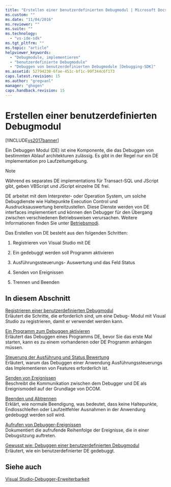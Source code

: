 ```yaml
---
title: "Erstellen einer benutzerdefinierten Debugmodul | Microsoft Docs"
ms.custom: ""
ms.date: "11/04/2016"
ms.reviewer: ""
ms.suite: ""
ms.technology: 
  - "vs-ide-sdk"
ms.tgt_pltfrm: ""
ms.topic: "article"
helpviewer_keywords: 
  - "Debugmodule, implementieren"
  - "benutzerdefinierte Debugmodule"
  - "Debuggen von benutzerdefinierten Debugmodule [Debugging-SDK]"
ms.assetid: 52794238-6fae-451c-bf1c-99f344c6f173
caps.latest.revision: 15
ms.author: "gregvanl"
manager: "ghogen"
caps.handback.revision: 15
---
```

# Erstellen einer benutzerdefinierten Debugmodul
[!INCLUDE[vs2017banner](../../code-quality/includes/vs2017banner.md)]

Ein Debuggen Modul \(DE\) ist eine Komponente, die das Debuggen von bestimmten Ablauf architekturen zulässig.  Es gibt in der Regel nur ein DE implementation pro Laufzeitumgebung.  
  
> [!NOTE]
>  Während es separates DE implementations für Transact\-SQL und JScript gibt, geben VBScript und JScript einzelne DE frei.  
  
 DE arbeitet mit dem Interpreter\- oder Operation System, um solche Debugdienste wie Haltepunkte Execution Control und Ausdrucksauswertung bereitzustellen.  Diese Dienste werden von DE interfaces implementiert und können den Debugger für den Übergang zwischen verschiedenen Betriebsweisen verursachen.  Weitere Informationen finden Sie unter [Betriebsmodi](../../extensibility/debugger/operational-modes.md).  
  
 Das Erstellen von DE besteht aus den folgenden Schritten:  
  
1.  Registrieren von Visual Studio mit DE  
  
2.  Ein gedebuggt werden soll Programm aktivieren  
  
3.  Ausführungssteuerungs\- Auswertung und das Feld Status  
  
4.  Senden von Ereignissen  
  
5.  Trennen und Beenden  
  
## In diesem Abschnitt  
 [Registrieren einer benutzerdefinierten Debugmodul](../../extensibility/debugger/registering-a-custom-debug-engine.md)  
 Erläutert die Schritte, die erforderlich sind, um eine Debug\- Modul mit Visual Studio zu registrieren, damit er verwendet werden kann.  
  
 [Ein Programm zum Debuggen aktivieren](../../extensibility/debugger/enabling-a-program-to-be-debugged.md)  
 Erläutert das Debuggen eines Programms DE, bevor Sie das erste Mal starten, kann es zu einem vorhandenen oder DE Programm anhängen müssen.  
  
 [Steuerung der Ausführung und Status Bewertung](../../extensibility/debugger/execution-control-and-state-evaluation.md)  
 Erläutert, warum das Debuggen einer Anwendung Ausführungssteuerungs das Implementieren von Features erforderlich ist.  
  
 [Senden von Ereignissen](../../extensibility/debugger/sending-events.md)  
 Beschreibt die Kommunikation zwischen dem Debugger und DE als Ereignismodell auf der Grundlage von DCOM.  
  
 [Beenden und Abtrennen](../../extensibility/debugger/termination-and-detaching.md)  
 Erklärt, wie normale Beendigung, was bedeutet, dass keine Haltepunkte, Endlosschleifen oder Laufzeitfehler Ausnahmen in der Anwendung gedebuggt werden soll wird.  
  
 [Aufrufen von Debugger\-Ereignissen](../../extensibility/debugger/calling-debugger-events.md)  
 Dokumentiert die aufrufende Reihenfolge der Ereignisse, die in einer Debugsitzung auftreten.  
  
 [Gewusst wie: Debuggen einer benutzerdefinierten Debugmodul](../../extensibility/debugger/how-to-debug-a-custom-debug-engine.md)  
 Erläutert, wie ein benutzerdefinierter DE gedebuggt.  
  
## Siehe auch  
 [Visual Studio\-Debugger\-Erweiterbarkeit](../../extensibility/debugger/visual-studio-debugger-extensibility.md)